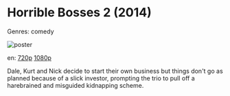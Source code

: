 # Horrible Bosses 2 (2014)

Genres: comedy

![poster](http://image.tmdb.org/t/p/w500/zRkLCOx7o9tjPYb9s7u6mpw8VOs.jpg)

en:
  [720p](magnet:?xt=urn:btih:bf2122edd491b2c49b29e9ec656f525e3867e533&dn=Horrible+Bosses+2+%282014%29+720p+BrRip+x264+-+YIFY&tr=udp%3A%2F%2Ftracker.openbittorrent.com%3A80%2Fannounce&tr=udp%3A%2F%2Fglotorrents.pw%3A6969%2Fannounce&tr=udp%3A%2F%2Ftracker.openbittorrent.com%3A80%2Fannounce&tr=udp%3A%2F%2Ftracker.opentrackr.org%3A1337%2Fannounce&tr=udp%3A%2F%2Fzer0day.to%3A1337%2Fannounce&tr=udp%3A%2F%2Ftracker.coppersurfer.tk%3A6969%2Fannounce)
  [1080p](magnet:?xt=urn:btih:dd465fe1256fc9a36ef8c889aaa49be5d7d2afa0&dn=Horrible+Bosses+2+%282014%29+1080p+BrRip+x264+-+YIFY&tr=udp%3A%2F%2Ftracker.openbittorrent.com%3A80%2Fannounce&tr=udp%3A%2F%2Fglotorrents.pw%3A6969%2Fannounce&tr=udp%3A%2F%2Ftracker.openbittorrent.com%3A80%2Fannounce&tr=udp%3A%2F%2Ftracker.opentrackr.org%3A1337%2Fannounce&tr=udp%3A%2F%2Fzer0day.to%3A1337%2Fannounce&tr=udp%3A%2F%2Ftracker.coppersurfer.tk%3A6969%2Fannounce)
  


Dale, Kurt and Nick decide to start their own business but things don't go as planned because of a slick investor, prompting the trio to pull off a harebrained and misguided kidnapping scheme.